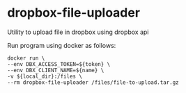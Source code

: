 # dropbox-file-uploader

Utility to upload file in dropbox using dropbox api

Run program using docker as follows: 
```shell
docker run \
--env DBX_ACCESS_TOKEN=${token} \
--env DBX_CLIENT_NAME=${name} \
-v ${local_dir}:/files \
--rm dropbox-file-uploader /files/file-to-upload.tar.gz
```
